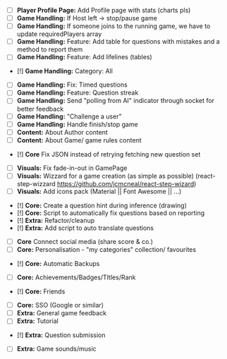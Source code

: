 - [ ] **Player Profile Page:** Add Profile page with stats (charts pls)
- [ ] **Game Handling:** If Host left -> stop/pause game
- [ ] **Game Handling:** If someone joins to the running game, we have to update requiredPlayers array
- [ ] **Game Handling:** Feature: Add table for questions with mistakes and a method to report them
- [ ] **Game Handling:** Feature: Add lifelines (tables)
- [!] **Game Handling:** Category: All
- [ ] **Game Handling:** Fix: Timed questions
- [ ] **Game Handling:** Feature: Question streak
- [ ] **Game Handling:** Send "polling from AI" indicator through socket for better feedback
- [ ] **Game Handling:** "Challenge a user"
- [ ] **Game Handling:** Handle finish/stop game
- [ ] **Content:** About Author content
- [ ] **Content:** About Game/ game rules content
- [!] **Core** Fix JSON instead of retrying fetching new question set
- [ ] **Visuals:** Fix fade-in-out in GamePage
- [ ] **Visuals:** Wizzard for a game creation (as simple as possible) (react-step-wizzard https://github.com/jcmcneal/react-step-wizard)
- [ ] **Visuals:** Add icons pack (Material || Font Awesome || ...)
- [!] **Core:** Create a question hint during inference (drawing)
- [!] **Core:** Script to automatically fix questions based on reporting
- [!] **Extra:** Refactor/cleanup
- [!] **Extra:** Add script to auto translate questions
- [ ] **Core** Connect social media (share score & co.)
- [ ] **Core:** Personalisation - "my categories" collection/ favourites
- [!] **Core:** Automatic Backups
- [ ] **Core:** Achievements/Badges/TItles/Rank
- [!] **Core:** Friends
- [ ] **Core:** SSO (Google or similar)
- [ ] **Extra:** General game feedback
- [ ] **Extra:** Tutorial
- [!] **Extra:** Question submission
- [ ] **Extra:** Game sounds/music
